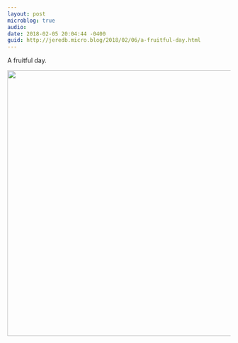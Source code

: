 ```yaml
---
layout: post
microblog: true
audio: 
date: 2018-02-05 20:04:44 -0400
guid: http://jeredb.micro.blog/2018/02/06/a-fruitful-day.html
---
```

A fruitful day.

<img src="http://micro.jeredb.com/uploads/2018/b42e87c543.jpg" width="599" height="600" />
